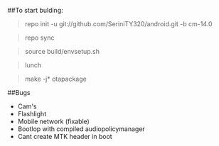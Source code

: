 ##To start bulding:
> repo init -u git://github.com/SeriniTY320/android.git -b cm-14.0

> repo sync

> source build/envsetup.sh

> lunch

> make -j* otapackage


##Bugs
- Cam's
- Flashlight
- Mobile network (fixable)
- Bootlop with compiled audiopolicymanager
- Cant create MTK header in boot
